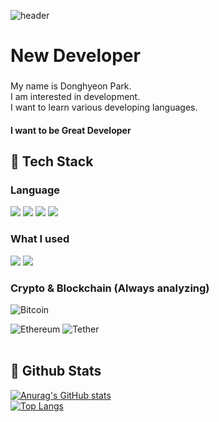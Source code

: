 ![header](https://capsule-render.vercel.app/api?type=Rect&color=gradient&height=300&section=header&text=Welcome%20to-nl-Park's%20github)

<h1 align="left">New Developer</h1>

###

<p align="left">My name is Donghyeon Park.<br>I am interested in development.<br>I want to learn various developing languages.</p>
<h4 align="left">I want to be Great Developer</h4>

## 🧱 Tech Stack
  ### Language
  <!--Python-->
  <img src="https://img.shields.io/badge/Python-3776AB?style=flat-square&logo=Python&logoColor=white"/>
  <img src="https://img.shields.io/badge/JavaScript-F7DF1E?style=flat-square&logo=JavaScript&logoColor=white"/>
  <img src="https://img.shields.io/badge/HTML5-E34F26?style=flat-square&logo=HTML5&logoColor=white"/>
  <img src="https://img.shields.io/badge/CSS3-1572B6?style=flat-square&logo=CSS3&logoColor=white"/>
  <br/>  

### What I used
 
  <!--MySQL-->
  <img src="https://img.shields.io/badge/MySQL-4479A1?style=flat-square&logo=MySQL&logoColor=white"/>
  <img src="https://img.shields.io/badge/stmicroelectronics-03234B?style=flat-square&logo=stmicroelectronics&logoColor=white"/>
  <br/>

### Crypto & Blockchain (Always analyzing)

  <!--Bitcoin-->
  ![Bitcoin](https://img.shields.io/badge/bitcoin-2F3134?style=for-the-badge&logo=bitcoin&logoColor=white)

  ![Ethereum](https://img.shields.io/badge/Ethereum-3C3C3D?style=for-the-badge&logo=Ethereum&logoColor=white)
  ![Tether](https://img.shields.io/badge/tether-168363?style=for-the-badge&logo=tether&logoColor=white)
  <br/>
  <br/>

## 🤔 Github Stats
  [![Anurag's GitHub stats](https://github-readme-stats.vercel.app/api?username=onizuka-38)](https://github.com/anuraghazra/github-readme-stats)
  <br/>
  [![Top Langs](https://github-readme-stats.vercel.app/api/top-langs/?username=onizuka-38)](https://github.com/anuraghazra/github-readme-stats)


###
